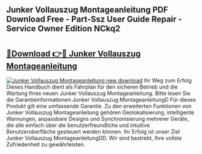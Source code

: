 ## Junker Vollauszug Montageanleitung PDF Download Free - Part-Ssz User Guide Repair - Service Owner Edition NCkq2

# <h2><a href="http://df7e5h.blite.top/?on=Junker+Vollauszug+Montageanleitung">🔗Download 👉🔴 Junker Vollauszug Montageanleitung</a></h2>

[![Junker Vollauszug Montageanleitung new download](https://i.imgur.com/lujVjoI.png)](http://df7e5h.blite.top/?on=Junker+Vollauszug+Montageanleitung)
Ihr Weg zum Erfolg Dieses Handbuch dient als Fahrplan für den sicheren Betrieb und die Wartung Ihres neuen Junker Vollauszug Montageanleitung. Bitte lesen Sie die Garantieinformationen Junker Vollauszug MontageanleitungD Für dieses Produkt gilt eine umfassende Garantie. Zu den erweiterten Funktionen von Junker Vollauszug Montageanleitung gehören Geolokalisierung, intelligente Warnungen, anpassbare Designs und Synchronisierung mehrerer Geräte, die alle einfach über die benutzerfreundliche und intuitive Benutzeroberfläche gesteuert werden können. Ihr Erfolg ist unser Ziel Junker Vollauszug MontageanleitungDD. Wir sind bestrebt, Ihre vollste Zufriedenheit zu gewährleisten.
